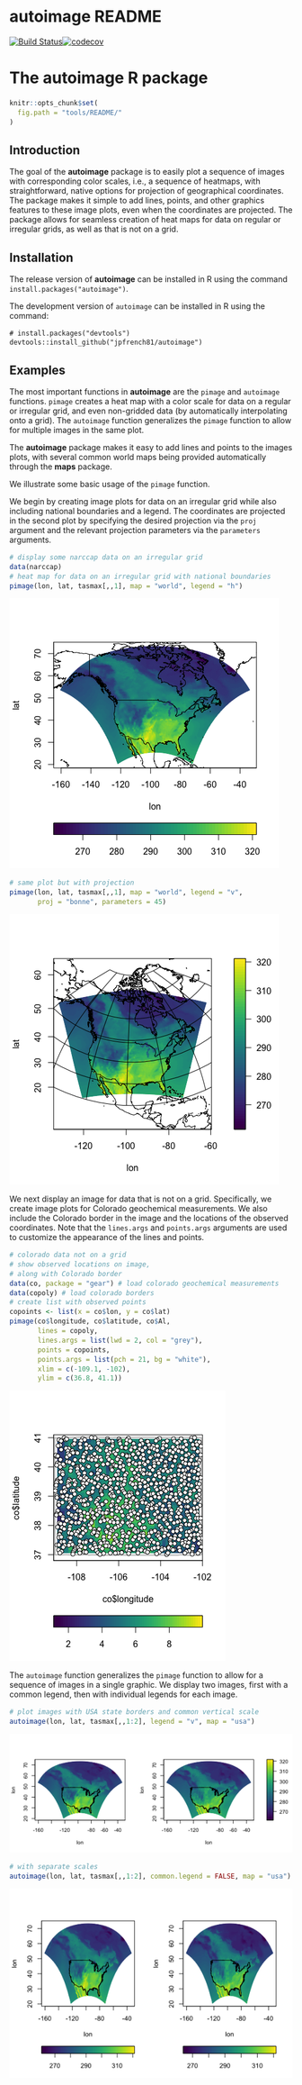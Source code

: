 autoimage README
================

[![Build Status](https://travis-ci.org/jpfrench81/autoimage.svg?branch=master)](https://travis-ci.org/jpfrench81/autoimage)[![codecov](https://codecov.io/gh/jpfrench81/autoimage/branch/master/graph/badge.svg)](https://codecov.io/gh/jpfrench81/autoimage)

The **autoimage** R package
===========================

``` r
knitr::opts_chunk$set(
  fig.path = "tools/README/"
)
```

Introduction
------------

The goal of the **autoimage** package is to easily plot a sequence of images with corresponding color scales, i.e., a sequence of heatmaps, with straightforward, native options for projection of geographical coordinates. The package makes it simple to add lines, points, and other graphics features to these image plots, even when the coordinates are projected. The package allows for seamless creation of heat maps for data on regular or irregular grids, as well as that is not on a grid.

Installation
------------

The release version of **autoimage** can be installed in R using the command `install.packages("autoimage")`.

The development version of `autoimage` can be installed in R using the command:

    # install.packages("devtools")
    devtools::install_github("jpfrench81/autoimage")

Examples
--------

The most important functions in **autoimage** are the `pimage` and `autoimage` functions. `pimage` creates a heat map with a color scale for data on a regular or irregular grid, and even non-gridded data (by automatically interpolating onto a grid). The `autoimage` function generalizes the `pimage` function to allow for multiple images in the same plot.

The **autoimage** package makes it easy to add lines and points to the images plots, with several common world maps being provided automatically through the **maps** package.

We illustrate some basic usage of the `pimage` function.

We begin by creating image plots for data on an irregular grid while also including national boundaries and a legend. The coordinates are projected in the second plot by specifying the desired projection via the `proj` argument and the relevant projection parameters via the `parameters` arguments.

``` r
# display some narccap data on an irregular grid
data(narccap)
# heat map for data on an irregular grid with national boundaries
pimage(lon, lat, tasmax[,,1], map = "world", legend = "h")
```

![](tools/README/unnamed-chunk-2-1.png)

``` r
# same plot but with projection
pimage(lon, lat, tasmax[,,1], map = "world", legend = "v",
       proj = "bonne", parameters = 45)
```

![](tools/README/unnamed-chunk-2-2.png)

We next display an image for data that is not on a grid. Specifically, we create image plots for Colorado geochemical measurements. We also include the Colorado border in the image and the locations of the observed coordinates. Note that the `lines.args` and `points.args` arguments are used to customize the appearance of the lines and points.

``` r
# colorado data not on a grid
# show observed locations on image,
# along with Colorado border
data(co, package = "gear") # load colorado geochemical measurements
data(copoly) # load colorado borders
# create list with observed points
copoints <- list(x = co$lon, y = co$lat) 
pimage(co$longitude, co$latitude, co$Al, 
       lines = copoly, 
       lines.args = list(lwd = 2, col = "grey"),
       points = copoints, 
       points.args = list(pch = 21, bg = "white"),
       xlim = c(-109.1, -102),
       ylim = c(36.8, 41.1))
```

![](tools/README/unnamed-chunk-3-1.png)

The `autoimage` function generalizes the `pimage` function to allow for a sequence of images in a single graphic. We display two images, first with a common legend, then with individual legends for each image.

``` r
# plot images with USA state borders and common vertical scale
autoimage(lon, lat, tasmax[,,1:2], legend = "v", map = "usa")
```

![](tools/README/unnamed-chunk-4-1.png)

``` r
# with separate scales
autoimage(lon, lat, tasmax[,,1:2], common.legend = FALSE, map = "usa")
```

![](tools/README/unnamed-chunk-5-1.png)
